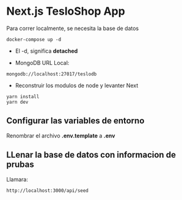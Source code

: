 # Next.js TesloShop App
Para correr localmente, se necesita la base de datos

```
docker-compose up -d
```

* El -d, significa __detached__

* MongoDB URL Local:
```
mongodb://localhost:27017/teslodb
```
* Reconstruir los modulos de node y levanter Next
```
yarn install
yarn dev
```

## Configurar las variables de entorno

Renombrar el archivo __.env.template__ a __.env__

## LLenar la base de datos con informacion de prubas

Llamara:
```
http://localhost:3000/api/seed
```